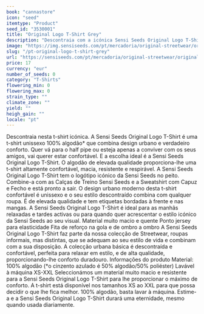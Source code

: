 ```yaml
---
book: "cannastore"
icon: "seed"
itemtype: "Product"
seed_id: "3530001"
title: "Original Logo T-Shirt Grey"
description: "Descontraia com a icónica Sensi Seeds Original Logo T-Shirt, uma t-shirt unissexo que combina design urbano e verdadeiro conforto. Compre já!"
image: "https://img.sensiseeds.com/pt/mercadoria/original-streetwear/original-logo-t-shirt-grey-image.png"
slug: "/pt-original-logo-t-shirt-grey"
url: "https://sensiseeds.com/pt/mercadoria/original-streetwear/original-logo-t-shirt-grey?a_aid=cannastore"
price: 17
currency: "eur"
number_of_seeds: 0
category: "T-Shirts"
flowering_min: 0
flowering_max: 0
strain_type: ""
climate_zone: ""
yield: ""
heigh_gain: ""
locale: "pt"
---
```

Descontraia nesta t-shirt icónica. A Sensi Seeds Original Logo T-Shirt é uma t-shirt unissexo 100% algodão* que combina design urbano e verdadeiro conforto. Quer vá para o half pipe ou esteja apenas a conviver com os seus amigos, vai querer estar confortável. E a escolha ideal é a Sensi Seeds Original Logo T-Shirt. O algodão de elevada qualidade proporciona-lhe uma t-shirt altamente confortável, macia, resistente e respirável. A Sensi Seeds Original Logo T-Shirt tem o logótipo icónico da Sensi Seeds no peito. Combine-a com as Calças de Treino Sensi Seeds e a Sweatshirt com Capuz e Fecho e está pronto a sair. O design urbano moderno desta t-shirt confortável é unissexo e o seu estilo descontraído combina com qualquer roupa. É de elevada qualidade e tem etiquetas bordadas à frente e nas mangas. A Sensi Seeds Original Logo T-Shirt é ideal para as manhãs relaxadas e tardes activas ou para quando quer acrescentar o estilo icónico da Sensi Seeds ao seu visual. Material muito macio e quente Ponto jersey para elasticidade Fita de reforço na gola e de ombro a ombro A Sensi Seeds Original Logo T-Shirt faz parte da nossa colecção de Streetwear, roupas informais, mas distintas, que se adequam ao seu estilo de vida e combinam com a sua disposição. A colecção urbana básica é descontraída e confortável, perfeita para relaxar em estilo, e de alta qualidade, proporcionando-lhe conforto duradouro. Informações do produto Material: 100% algodão (*o cinzento azulado é 50% algodão/50% poliéster) Lavável à máquina XS-XXL Seleccionámos um material muito macio e resistente para a Sensi Seeds Original Logo T-Shirt para lhe proporcionar o máximo de conforto. A t-shirt está disponível nos tamanhos XS ao XXL para que possa decidir o que lhe fica melhor. 100% algodão, basta lavar à máquina. Estime-a e a Sensi Seeds Original Logo T-Shirt durará uma eternidade, mesmo quando usada diariamente.
